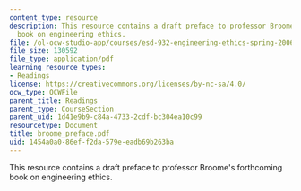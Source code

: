 ```yaml
---
content_type: resource
description: This resource contains a draft preface to professor Broome's forthcoming
  book on engineering ethics.
file: /ol-ocw-studio-app/courses/esd-932-engineering-ethics-spring-2006/1454a0a086eff2da579eeadb69b263ba_broome_preface.pdf
file_size: 130592
file_type: application/pdf
learning_resource_types:
- Readings
license: https://creativecommons.org/licenses/by-nc-sa/4.0/
ocw_type: OCWFile
parent_title: Readings
parent_type: CourseSection
parent_uid: 1d41e9b9-c84a-4733-2cdf-bc304ea10c99
resourcetype: Document
title: broome_preface.pdf
uid: 1454a0a0-86ef-f2da-579e-eadb69b263ba
---
```

This resource contains a draft preface to professor Broome's forthcoming book on engineering ethics.